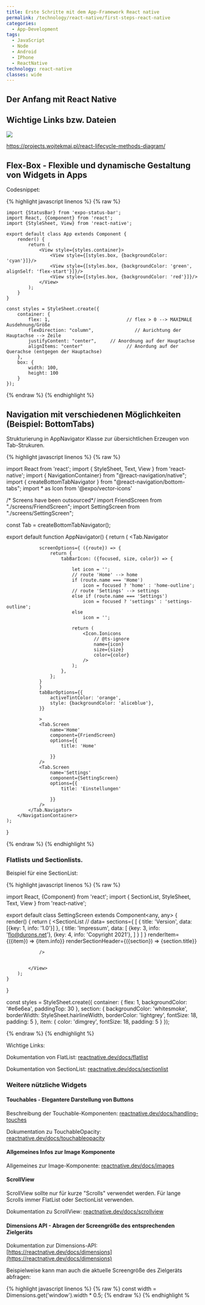 ```yaml
---
title: Erste Schritte mit dem App-Framework React native
permalink: /technology/react-native/first-steps-react-native
categories:
  - App-Development
tags:
  - JavaScript
  - Node
  - Android
  - IPhone
  - ReactNative
technology: react-native
classes: wide
---
```


## Der Anfang mit React Native

## Wichtige Links bzw. Dateien

![](/assets/images/react-native-lifecycle.png)



https://projects.wojtekmaj.pl/react-lifecycle-methods-diagram/

## Flex-Box - Flexible und dynamische Gestaltung von Widgets in Apps

Codesnippet:

{% highlight javascript linenos %}
{% raw  %}

    import {StatusBar} from 'expo-status-bar';
    import React, {Component} from 'react';
    import {StyleSheet, View} from 'react-native';

    export default class App extends Component {
        render() {
            return (
                <View style={styles.container}>
                    <View style={[styles.box, {backgroundColor: 'cyan'}]}/>
                    <View style={[styles.box, {backgroundColor: 'green', alignSelf: 'flex-start'}]}/>
                    <View style={[styles.box, {backgroundColor: 'red'}]}/>
                </View>
            );
        }
    }

    const styles = StyleSheet.create({
        container: {
            flex: 1,                            // flex > 0 --> MAXIMALE Ausdehnung/Größe
            flexDirection: "column",               // Aurichtung der Hauptachse --> Zeile
            justifyContent: "center",     // Anordnung auf der Hauptachse
            alignItems: "center"                // Anordung auf der Querachse (entgegen der Hauptachse)
        },
        box: {
            width: 100,
            height: 100
        }
    });
{% endraw  %}
{% endhighlight %}

## Navigation mit verschiedenen Möglichkeiten (Beispiel: BottomTabs)

Strukturierung in AppNavigator Klasse zur übersichtlichen Erzeugen von Tab-Strukuren.

{% highlight javascript linenos %}
{% raw  %}

import React from 'react';
import { StyleSheet, Text, View } from 'react-native';
import { NavigationContainer} from "@react-navigation/native";
import { createBottomTabNavigator } from "@react-navigation/bottom-tabs";
import * as Icon from '@expo/vector-icons'

/* Screens have been outsourced*/
import FriendScreen from "./screens/FriendScreen";
import SettingScreen from "./screens/SettingScreen";

const Tab = createBottomTabNavigator();


export default function AppNavigator() {
    return (
        <NavigationContainer>
            <Tab.Navigator

                screenOptions={ ({route}) => {
                    return {
                        tabBarIcon: ({focused, size, color}) => {

                            let icon = '';
                            // route 'Home' --> home
                            if (route.name === 'Home')
                                icon = focused ? 'home' : 'home-outline';
                            // route 'Settings' --> settings
                            else if (route.name === 'Settings')
                                icon = focused ? 'settings' : 'settings-outline';
                            else
                                icon = '';

                            return (
                                <Icon.Ionicons
                                    // @ts-ignore
                                    name={icon}
                                    size={size}
                                    color={color}
                                />
                            );
                        },
                    };
                }
                }
                tabBarOptions={{
                    activeTintColor: 'orange',
                    style: {backgroundColor: 'aliceblue'},
                }}

                >
                <Tab.Screen
                    name='Home'
                    component={FriendScreen}
                    options={{
                        title: 'Home'

                    }}
                />
                <Tab.Screen
                    name='Settings'
                    component={SettingScreen}
                    options={{
                        title: 'Einstellungen'

                    }}
                />
            </Tab.Navigator>
        </NavigationContainer>
    );
}

{% endraw  %}
{% endhighlight %}



### Flatlists und Sectionlists.

Beispiel für eine SectionList:

{% highlight javascript linenos %}
{% raw  %}

import React, {Component} from 'react';
import { SectionList, StyleSheet, Text, View } from 'react-native';


export default class SettingScreen extends Component<any, any> {
    render() {
        return (
            <View style={styles.container}>
                <SectionList
                    // data=
                    sections={
                        [
                            {
                                title: 'Version',
                                data: [{key: 1, info: '1.0'}]
                            },
                            {
                                title: 'Impressum',
                                data: [
                                    {key: 3, info: 'flo@durons.net'},
                                    {key: 4, info: 'Copyright 2021'},
                                ]
                            }
                        ]
                    }
                    renderItem={({item}) => <Text style={styles.item}>{item.info}</Text>}
                    renderSectionHeader={({section}) =>
                        <Text style={styles.section}>{section.title}</Text>}


                />


            </View>
        );
    }
}

const styles = StyleSheet.create({
    container: {
        flex: 1,
        backgroundColor: '#e6e6ea',
        paddingTop: 30
    },
    section: {
        backgroundColor: 'whitesmoke',
        borderWidth: StyleSheet.hairlineWidth,
        borderColor: 'lightgrey',
        fontSize: 18,
        padding: 5
    },
    item: {
        color: 'dimgrey',
        fontSize: 18,
        padding: 5
    }
});

{% endraw  %}
{% endhighlight %}

Wichtige Links:

Dokumentation von FlatList: [reactnative.dev/docs/flatlist](reactnative.dev/docs/flatlist)

Dokumentation von SectionList: [reactnative.dev/docs/sectionlist](reactnative.dev/docs/sectionlist)

### Weitere nützliche Widgets

#### Touchables - Elegantere Darstellung von Buttons
Beschreibung der Touchable-Komponenten: [reactnative.dev/docs/handling-touches](reactnative.dev/docs/handling-touches)

Dokumentation zu TouchableOpacity: [reactnative.dev/docs/touchableopacity](reactnative.dev/docs/touchableopacity)

#### Allgemeines Infos zur Image Komponente

Allgemeines zur Image-Komponente: [reactnative.dev/docs/images](reactnative.dev/docs/images)


#### ScrollView 

ScrollView sollte nur für kurze "Scrolls" verwendet werden. Für lange Scrolls immer FlatList oder SectionList verwenden.

Dokumentation zu ScrollView: [reactnative.dev/docs/scrollview](reactnative.dev/docs/scrollview)

#### Dimensions API - Abragen der Screengröße des entsprechenden Zielgeräts

Dokumentation zur Dimensions-API: [https://reactnative.dev/docs/dimensions](https://reactnative.dev/docs/dimensions)

Beispielweise kann man auch die aktuelle Screengröße des Zielgeräts abfragen:

{% highlight javascript linenos %}
{% raw  %}
const width = Dimensions.get('window').width * 0.5;
{% endraw  %}
{% endhighlight %
